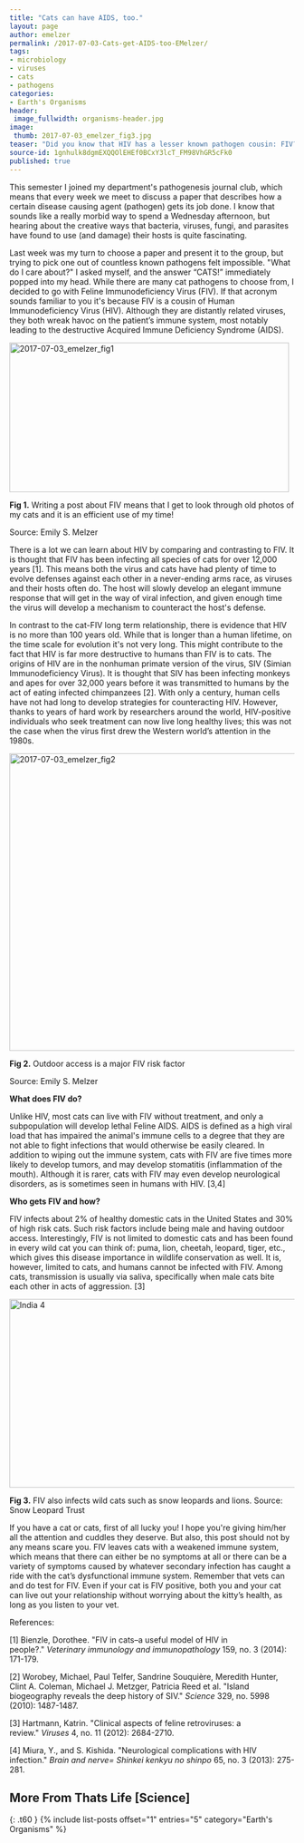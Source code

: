 ```yaml
---
title: "Cats can have AIDS, too."
layout: page
author: emelzer
permalink: /2017-07-03-Cats-get-AIDS-too-EMelzer/
tags:
- microbiology
- viruses
- cats
- pathogens
categories:
- Earth's Organisms
header:
 image_fullwidth: organisms-header.jpg
image:
 thumb: 2017-07-03_emelzer_fig3.jpg
teaser: "Did you know that HIV has a lesser known pathogen cousin: FIV?"
source-id: 1gnhulk8dgmEXQQOlEHEf0BCxY3lcT_FM98VhGR5cFk0
published: true
---
```

This semester I joined my department's pathogenesis journal club, which means that every week we meet to discuss a paper that describes how a certain disease causing agent (pathogen) gets its job done. I know that sounds like a really morbid way to spend a Wednesday afternoon, but hearing about the creative ways that bacteria, viruses, fungi, and parasites have found to use (and damage) their hosts is quite fascinating. 

Last week was my turn to choose a paper and present it to the group, but trying to pick one out of countless known pathogens felt impossible. "What do I care about?" I asked myself, and the answer “CATS!” immediately popped into my head. While there are many cat pathogens to choose from, I decided to go with Feline Immunodeficiency Virus (FIV). If that acronym sounds familiar to you it's because FIV is a cousin of Human Immunodeficiency Virus (HIV). Although they are distantly related viruses, they both wreak havoc on the patient’s immune system, most notably leading to the destructive Acquired Immune Deficiency Syndrome (AIDS).

<a data-flickr-embed="true"  href="https://www.flickr.com/photos/139839751@N06/34883838393/in/dateposted-friend/" title="2017-07-03_emelzer_fig1"><img src="https://farm5.staticflickr.com/4232/34883838393_9e51806e04.jpg" width="494" height="264" alt="2017-07-03_emelzer_fig1"></a><script async src="//embedr.flickr.com/assets/client-code.js" charset="utf-8"></script>

**Fig 1.** Writing a post about FIV means that I get to look through old photos of my cats and it is an efficient use of my time!

Source: Emily S. Melzer

There is a lot we can learn about HIV by comparing and contrasting to FIV.  It is thought that FIV has been infecting all species of cats for over 12,000 years [1]. This means both the virus and cats have had plenty of time to evolve defenses against each other in a never-ending arms race, as viruses and their hosts often do. The host will slowly develop an elegant immune response that will get in the way of viral infection, and given enough time the virus will develop a mechanism to counteract the host's defense. 

In contrast to the cat-FIV long term relationship, there is evidence that HIV is no more than 100 years old. While that is longer than a human lifetime, on the time scale for evolution it's not very long. This might contribute to the fact that HIV is far more destructive to humans than FIV is to cats. The origins of HIV are in the nonhuman primate version of the virus, SIV (Simian Immunodeficiency Virus). It is thought that SIV has been infecting monkeys and apes for over 32,000 years before it was transmitted to humans by the act of eating infected chimpanzees [2]. With only a century, human cells have not had long to develop strategies for counteracting HIV.  However, thanks to years of hard work by researchers around the world, HIV-positive individuals who seek treatment can now live long healthy lives; this was not the case when the virus first drew the Western world’s attention in the 1980s. 

 

<a data-flickr-embed="true"  href="https://www.flickr.com/photos/139839751@N06/34883838253/in/dateposted-friend/" title="2017-07-03_emelzer_fig2"><img src="https://farm5.staticflickr.com/4100/34883838253_65e739e610_z.jpg" width="640" height="525" alt="2017-07-03_emelzer_fig2"></a><script async src="//embedr.flickr.com/assets/client-code.js" charset="utf-8"></script>

**Fig 2.** Outdoor access is a major FIV risk factor

Source: Emily S. Melzer

**What does FIV do?**

Unlike HIV, most cats can live with FIV without treatment, and only a subpopulation will develop lethal Feline AIDS. AIDS is defined as a high viral load that has impaired the animal's immune cells to a degree that they are not able to fight infections that would otherwise be easily cleared. In addition to wiping out the immune system, cats with FIV are five times more likely to develop tumors, and may develop stomatitis (inflammation of the mouth).  Although it is rarer, cats with FIV may even develop neurological disorders, as is sometimes seen in humans with HIV. [3,4]  

**Who gets FIV and how?**

FIV infects about 2% of healthy domestic cats in the United States and 30% of high risk cats. Such risk factors include being male and having outdoor access. Interestingly, FIV is not limited to domestic cats and has been found in every wild cat you can think of: puma, lion, cheetah, leopard, tiger, etc., which gives this disease importance in wildlife conservation as well. It is, however, limited to cats, and humans cannot be infected with FIV. Among cats, transmission is usually via saliva, specifically when male cats bite each other in acts of aggression. [3]

<a data-flickr-embed="true"  href="https://www.flickr.com/photos/snowleopardtrust/16969672379" title="India 4"><img src="https://farm8.staticflickr.com/7585/16969672379_eb91a3d42e_z.jpg" width="640" height="333" alt="India 4"></a><script async src="//embedr.flickr.com/assets/client-code.js" charset="utf-8"></script>

**Fig 3.** FIV also infects wild cats such as snow leopards and lions. Source: Snow Leopard Trust

If you have a cat or cats, first of all lucky you! I hope you're giving him/her all the attention and cuddles they deserve. But also, this post should not by any means scare you. FIV leaves cats with a weakened immune system, which means that there can either be no symptoms at all or there can be a variety of symptoms caused by whatever secondary infection has caught a ride with the cat’s dysfunctional immune system. Remember that vets can and do test for FIV. Even if your cat is FIV positive, both you and your cat can live out your relationship without worrying about the kitty’s health, as long as you listen to your vet. 

References:

[1] Bienzle, Dorothee. "FIV in cats–a useful model of HIV in people?." *Veterinary immunology and immunopathology* 159, no. 3 (2014): 171-179.

[2] Worobey, Michael, Paul Telfer, Sandrine Souquière, Meredith Hunter, Clint A. Coleman, Michael J. Metzger, Patricia Reed et al. "Island biogeography reveals the deep history of SIV." *Science* 329, no. 5998 (2010): 1487-1487.

[3] Hartmann, Katrin. "Clinical aspects of feline retroviruses: a review." *Viruses* 4, no. 11 (2012): 2684-2710.

[4] Miura, Y., and S. Kishida. "Neurological complications with HIV infection." *Brain and nerve= Shinkei kenkyu no shinpo* 65, no. 3 (2013): 275-281.


## More From Thats Life [Science]
{: .t60 }
{% include list-posts offset="1" entries="5" category="Earth's  Organisms" %}
